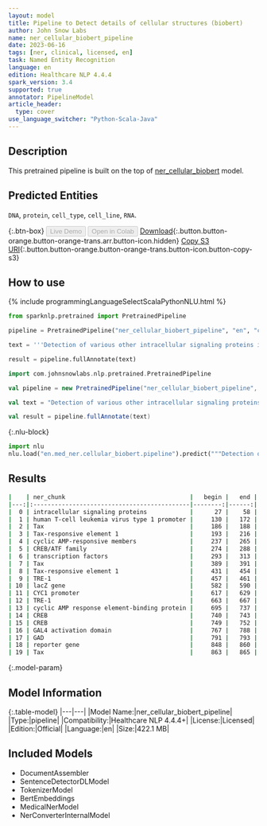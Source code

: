 ```yaml
---
layout: model
title: Pipeline to Detect details of cellular structures (biobert)
author: John Snow Labs
name: ner_cellular_biobert_pipeline
date: 2023-06-16
tags: [ner, clinical, licensed, en]
task: Named Entity Recognition
language: en
edition: Healthcare NLP 4.4.4
spark_version: 3.4
supported: true
annotator: PipelineModel
article_header:
  type: cover
use_language_switcher: "Python-Scala-Java"
---
```


## Description

This pretrained pipeline is built on the top of [ner_cellular_biobert](https://nlp.johnsnowlabs.com/2021/04/01/ner_cellular_biobert_en.html) model.

## Predicted Entities

`DNA`, `protein`, `cell_type`, `cell_line`, `RNA`.



{:.btn-box}
<button class="button button-orange" disabled>Live Demo</button>
<button class="button button-orange" disabled>Open in Colab</button>
[Download](https://s3.amazonaws.com/auxdata.johnsnowlabs.com/clinical/models/ner_cellular_biobert_pipeline_en_4.4.4_3.4_1686924414575.zip){:.button.button-orange.button-orange-trans.arr.button-icon.hidden}
[Copy S3 URI](s3://auxdata.johnsnowlabs.com/clinical/models/ner_cellular_biobert_pipeline_en_4.4.4_3.4_1686924414575.zip){:.button.button-orange.button-orange-trans.button-icon.button-copy-s3}

## How to use

<div class="tabs-box" markdown="1">
{% include programmingLanguageSelectScalaPythonNLU.html %}

```python
from sparknlp.pretrained import PretrainedPipeline

pipeline = PretrainedPipeline("ner_cellular_biobert_pipeline", "en", "clinical/models")

text = '''Detection of various other intracellular signaling proteins is also described. Genetic characterization of transactivation of the human T-cell leukemia virus type 1 promoter: Binding of Tax to Tax-responsive element 1 is mediated by the cyclic AMP-responsive members of the CREB/ATF family of transcription factors. To achieve a better understanding of the mechanism of transactivation by Tax of human T-cell leukemia virus type 1 Tax-responsive element 1 (TRE-1), we developed a genetic approach with Saccharomyces cerevisiae. We constructed a yeast reporter strain containing the lacZ gene under the control of the CYC1 promoter associated with three copies of TRE-1. Expression of either the cyclic AMP response element-binding protein (CREB) or CREB fused to the GAL4 activation domain (GAD) in this strain did not modify the expression of the reporter gene. Tax alone was also inactive.'''

result = pipeline.fullAnnotate(text)
```
```scala
import com.johnsnowlabs.nlp.pretrained.PretrainedPipeline

val pipeline = new PretrainedPipeline("ner_cellular_biobert_pipeline", "en", "clinical/models")

val text = "Detection of various other intracellular signaling proteins is also described. Genetic characterization of transactivation of the human T-cell leukemia virus type 1 promoter: Binding of Tax to Tax-responsive element 1 is mediated by the cyclic AMP-responsive members of the CREB/ATF family of transcription factors. To achieve a better understanding of the mechanism of transactivation by Tax of human T-cell leukemia virus type 1 Tax-responsive element 1 (TRE-1), we developed a genetic approach with Saccharomyces cerevisiae. We constructed a yeast reporter strain containing the lacZ gene under the control of the CYC1 promoter associated with three copies of TRE-1. Expression of either the cyclic AMP response element-binding protein (CREB) or CREB fused to the GAL4 activation domain (GAD) in this strain did not modify the expression of the reporter gene. Tax alone was also inactive."

val result = pipeline.fullAnnotate(text)
```


{:.nlu-block}
```python
import nlu
nlu.load("en.med_ner.cellular_biobert.pipeline").predict("""Detection of various other intracellular signaling proteins is also described. Genetic characterization of transactivation of the human T-cell leukemia virus type 1 promoter: Binding of Tax to Tax-responsive element 1 is mediated by the cyclic AMP-responsive members of the CREB/ATF family of transcription factors. To achieve a better understanding of the mechanism of transactivation by Tax of human T-cell leukemia virus type 1 Tax-responsive element 1 (TRE-1), we developed a genetic approach with Saccharomyces cerevisiae. We constructed a yeast reporter strain containing the lacZ gene under the control of the CYC1 promoter associated with three copies of TRE-1. Expression of either the cyclic AMP response element-binding protein (CREB) or CREB fused to the GAL4 activation domain (GAD) in this strain did not modify the expression of the reporter gene. Tax alone was also inactive.""")
```

</div>



## Results

```bash
|    | ner_chunk                                   |   begin |   end | ner_label   |   confidence |
|---:|:--------------------------------------------|--------:|------:|:------------|-------------:|
|  0 | intracellular signaling proteins            |      27 |    58 | protein     |     0.673333 |
|  1 | human T-cell leukemia virus type 1 promoter |     130 |   172 | DNA         |     0.426171 |
|  2 | Tax                                         |     186 |   188 | protein     |     0.779    |
|  3 | Tax-responsive element 1                    |     193 |   216 | DNA         |     0.756933 |
|  4 | cyclic AMP-responsive members               |     237 |   265 | protein     |     0.629333 |
|  5 | CREB/ATF family                             |     274 |   288 | protein     |     0.8499   |
|  6 | transcription factors                       |     293 |   313 | protein     |     0.78165  |
|  7 | Tax                                         |     389 |   391 | protein     |     0.8463   |
|  8 | Tax-responsive element 1                    |     431 |   454 | DNA         |     0.713067 |
|  9 | TRE-1                                       |     457 |   461 | DNA         |     0.9983   |
| 10 | lacZ gene                                   |     582 |   590 | DNA         |     0.7018   |
| 11 | CYC1 promoter                               |     617 |   629 | DNA         |     0.81865  |
| 12 | TRE-1                                       |     663 |   667 | DNA         |     0.9967   |
| 13 | cyclic AMP response element-binding protein |     695 |   737 | protein     |     0.51984  |
| 14 | CREB                                        |     740 |   743 | protein     |     0.9708   |
| 15 | CREB                                        |     749 |   752 | protein     |     0.8875   |
| 16 | GAL4 activation domain                      |     767 |   788 | protein     |     0.578633 |
| 17 | GAD                                         |     791 |   793 | protein     |     0.6432   |
| 18 | reporter gene                               |     848 |   860 | DNA         |     0.61005  |
| 19 | Tax                                         |     863 |   865 | protein     |     0.99     |
```

{:.model-param}
## Model Information

{:.table-model}
|---|---|
|Model Name:|ner_cellular_biobert_pipeline|
|Type:|pipeline|
|Compatibility:|Healthcare NLP 4.4.4+|
|License:|Licensed|
|Edition:|Official|
|Language:|en|
|Size:|422.1 MB|

## Included Models

- DocumentAssembler
- SentenceDetectorDLModel
- TokenizerModel
- BertEmbeddings
- MedicalNerModel
- NerConverterInternalModel
